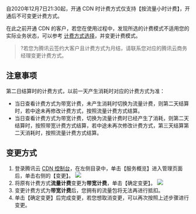 
自2020年12月7日21:30起，开通 CDN 时计费方式仅支持【按流量小时计费】，开通后不可变更计费方式。

在此之前开通 CDN 的客户，若您在使用过程中，发现所选的计费模式不适用您的实际业务状态，可以参考 [计费方式选择](https://cloud.tencent.com/document/product/228/2949#.E8.AE.A1.E8.B4.B9.E6.96.B9.E5.BC.8F.E9.80.89.E6.8B.A9)，并变更计费模式。

>?若您为腾讯云签约大客户且计费方式为月结，请联系您对应的腾讯云商务经理变更计费方式。

## 注意事项
第二日结算时的计费方式，以前一天产生消耗时对应的计费方式为准：
+ 当日查看计费方式为带宽计费，未产生消耗时切换为流量计费，则第二天结算时，若中途未再修改计费方式，按照流量计费方式结算。
+ 当日查看计费方式为带宽计费，切换为流量计费时已经产生了消耗，则第二天结算时，按照带宽计费方式结算，若中途未再次修改计费方式，第三天结算第二天消耗时，按照流量计费方式结算。

## 变更方式
1. 登录腾讯云 [CDN 控制台](https://console.cloud.tencent.com/cdn)，在左侧目录中，单击【服务概览】进入管理页面后，单击右侧的【变更】。
![](https://main.qcloudimg.com/raw/9517e7d970079b3e2b101af9907a7dba.png)
2. 将原有计费方式**流量计费**变更为**带宽计费**，单击【确定变更】。
![](https://main.qcloudimg.com/raw/bbcfe6aeed383eec38295aed4fe08c82.png)
3. 变更计费方式为**带宽计费**后，您拥有的流量包将无法再进行抵扣。
4. 单击【确定变更】后完成变更，若您想取消变更，可以再次按照上述步骤进行变更。

